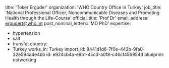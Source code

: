 title: 'Toker Erguder'
organization: 'WHO Country Office in Turkey'
job_title: 'National Professional Officer, Noncommunicable Diseases and Promoting Health through the Life-Course'
official_title: 'Prof Dr'
email_address: ergudert@who.int
post_nominal_letters: 'MD PhD'
expertise:
  - hypertension
  - salt
  - transfat
country:
  - Turkey
works_in: Turkey
import_id: 8441d1d6-7f0e-442b-9fa0-32e594a4e4bb
id: e924cb4a-e9b1-4cc3-a0f8-c46cf456954d
blueprint: networking
